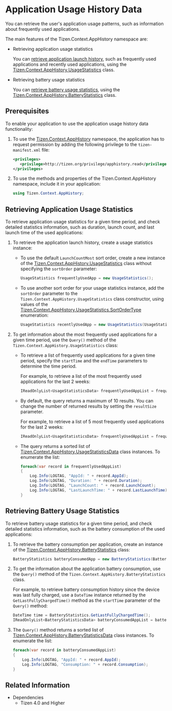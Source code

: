 # Application Usage History Data


You can retrieve the user's application usage patterns, such as information about frequently used applications.

The main features of the Tizen.Context.AppHistory namespace are:

-   Retrieving application usage statistics

    You can [retrieve application launch history](#retrieve_usage_stats), such as frequently used applications and recently used applications, using the [Tizen.Context.AppHistory.UsageStatistics](/application/dotnet/api/TizenFX/latest/api/Tizen.Context.AppHistory.UsageStatistics.html) class.

-   Retrieving battery usage statistics

    You can [retrieve battery usage statistics](#retrieve_battery_stats), using the [Tizen.Context.AppHistory.BatteryStatistics](/application/dotnet/api/TizenFX/latest/api/Tizen.Context.AppHistory.BatteryStatistics.html) class.

## Prerequisites


To enable your application to use the application usage history data functionality:

1.  To use the [Tizen.Context.AppHistory](/application/dotnet/api/TizenFX/latest/api/Tizen.Context.AppHistory.html) namespace, the application has to request permission by adding the following privilege to the `tizen-manifest.xml` file:

    ```XML
    <privileges>
       <privilege>http://tizen.org/privilege/apphistory.read</privilege>
    </privileges>
    ```

2.  To use the methods and properties of the Tizen.Context.AppHistory namespace, include it in your application:

    ```csharp
    using Tizen.Context.AppHistory;
    ```

<a name="retrieve_usage_stats"></a>
## Retrieving Application Usage Statistics

To retrieve application usage statistics for a given time period, and check detailed statistics information, such as duration, launch count, and last launch time of the used applications:

1.  To retrieve the application launch history, create a usage statistics instance:
    -   To use the default `LaunchCountMost` sort order, create a new instance of the [Tizen.Context.AppHistory.UsageStatistics](/application/dotnet/api/TizenFX/latest/api/Tizen.Context.AppHistory.UsageStatistics.html) class without specifying the `sortOrder` parameter:

        ```csharp
        UsageStatistics frequentlyUsedApp = new UsageStatistics();
        ```

    -   To use another sort order for your usage statistics instance, add the `sortOrder` parameter to the `Tizen.Context.AppHistory.UsageStatistics` class constructor, using values of the [Tizen.Context.AppHistory.UsageStatistics.SortOrderType](/application/dotnet/api/TizenFX/latest/api/Tizen.Context.AppHistory.UsageStatistics.SortOrderType.html) enumeration:

        ```csharp
        UsageStatistics recentlyUsedApp = new UsageStatistics(UsageStatistics.SortOrderType.LastLaunchTimeNewest);
        ```

2.  To get information about the most frequently used applications for a given time period, use the `Query()` method of the `Tizen.Context.AppHistory.UsageStatistics` class:
    -   To retrieve a list of frequently used applications for a given time period, specify the `startTime` and the `endTime` parameters to determine the time period.

        For example, to retrieve a list of the most frequently used applications for the last 2 weeks:

        ```csharp
        IReadOnlyList<UsageStatisticsData> frequentlyUsedAppList = frequentlyUsedApp.Query(DateTime.Now.AddDays(-14), DateTime.Now);
        ```

    -   By default, the query returns a maximum of 10 results. You can change the number of returned results by setting the `resultSize` parameter.

        For example, to retrieve a list of 5 most frequently used applications for the last 2 weeks:

        ```csharp
        IReadOnlyList<UsageStatisticsData> frequentlyUsedAppList = frequentlyUsedApp.Query(DateTime.Now.AddDays(-14), DateTime.Now, 5);
        ```

    -   The query returns a sorted list of [Tizen.Context.AppHistory.UsageStatisticsData](/application/dotnet/api/TizenFX/latest/api/Tizen.Context.AppHistory.UsageStatisticsData.html) class instances. To enumerate the list:

        ```csharp
        foreach(var record in frequentlyUsedAppList)
        {
            Log.Info(LOGTAG, "AppId: " + record.AppId);
            Log.Info(LOGTAG, "Duration: " + record.Duration);
            Log.Info(LOGTAG, "LaunchCount: " + record.LaunchCount);
            Log.Info(LOGTAG, "LastLaunchTime: " + record.LastLaunchTime);
        }
        ```

<a name="retrieve_battery_stats"></a>		
## Retrieving Battery Usage Statistics

To retrieve battery usage statistics for a given time period, and check detailed statistics information, such as the battery consumption of the used applications:

1.  To retrieve the battery consumption per application, create an instance of the [Tizen.Context.AppHistory.BatteryStatistics](/application/dotnet/api/TizenFX/latest/api/Tizen.Context.AppHistory.BatteryStatistics.html) class:

    ```csharp
    BatteryStatistics batteryConsumedApp = new BatteryStatistics(BatteryStatistics.SortOrderType.ConsumptionMost);
    ```

2.  To get the information about the application battery consumption, use the `Query()` method of the `Tizen.Context.AppHistory.BatteryStatistics` class.

    For example, to retrieve battery consumption history since the device was last fully charged, use a `DateTime` instance returned by the `GetLastFullyChargedTime()` method as the `startTime` parameter of the `Query()` method:

    ```csharp
    DateTime time = BatteryStatistics.GetLastFullyChargedTime();
    IReadOnlyList<BatteryStatisticsData> batteryConsumedAppList = batteryConsumedApp.Query(time, DateTime.Now, 5);
    ```

3.  The `Query()` method returns a sorted list of [Tizen.Context.AppHistory.BatteryStatisticsData](/application/dotnet/api/TizenFX/latest/api/Tizen.Context.AppHistory.BatteryStatisticsData.html) class instances. To enumerate the list:

    ```csharp
    foreach(var record in batteryConsumedAppList)
    {
        Log.Info(LOGTAG, "AppId: " + record.AppId);
        Log.Info(LOGTAG, "Consumption: " + record.Consumption);
    }
    ```

## Related Information
* Dependencies
  -   Tizen 4.0 and Higher
